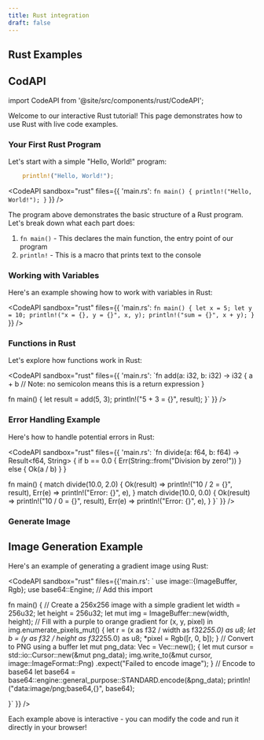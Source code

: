 ```yaml
---
title: Rust integration
draft: false
---
```

<!-- markdownlint-disable-file MD033 -->

## Rust Examples

<!-- import WasmExample from '@site/src/components/rust/WasmComponentExample'; -->

<!-- ## Rust to Wasm Example

This is an example of integrating Rust with WebAssembly.

<WasmExample /> -->

## CodAPI

import CodeAPI from '@site/src/components/rust/CodeAPI';

Welcome to our interactive Rust tutorial! This page demonstrates how to use Rust with live code examples.

### Your First Rust Program

Let's start with a simple "Hello, World!" program:

```rust
    println!("Hello, World!");
```

<CodeAPI
  sandbox="rust"
  files={{
    'main.rs': `fn main() {
    println!("Hello, World!");
}`
  }}
/>

The program above demonstrates the basic structure of a Rust program. Let's break down what each part does:

1. `fn main()` - This declares the main function, the entry point of our program
2. `println!` - This is a macro that prints text to the console

### Working with Variables

Here's an example showing how to work with variables in Rust:

<CodeAPI
  sandbox="rust"
  files={{
    'main.rs': `fn main() {
    let x = 5;
    let y = 10;
    println!("x = {}, y = {}", x, y);
    println!("sum = {}", x + y);
}`
  }}
/>

### Functions in Rust

Let's explore how functions work in Rust:

<CodeAPI
  sandbox="rust"
  files={{
    'main.rs': `fn add(a: i32, b: i32) -> i32 {
    a + b  // Note: no semicolon means this is a return expression
}

fn main() {
    let result = add(5, 3);
    println!("5 + 3 = {}", result);
}`
  }}
/>

### Error Handling Example

Here's how to handle potential errors in Rust:

<CodeAPI
  sandbox="rust"
  files={{
    'main.rs': `fn divide(a: f64, b: f64) -> Result<f64, String> {
    if b == 0.0 {
        Err(String::from("Division by zero!"))
    } else {
        Ok(a / b)
    }
}

fn main() {
    match divide(10.0, 2.0) {
        Ok(result) => println!("10 / 2 = {}", result),
        Err(e) => println!("Error: {}", e),
    }
    match divide(10.0, 0.0) {
        Ok(result) => println!("10 / 0 = {}", result),
        Err(e) => println!("Error: {}", e),
    }
}`
  }}
/>

### Generate Image

## Image Generation Example

Here's an example of generating a gradient image using Rust:

<CodeAPI
  sandbox="rust"
  files={{'main.rs': `
use image::{ImageBuffer, Rgb};
use base64::Engine;  // Add this import

fn main() {
    // Create a 256x256 image with a simple gradient
    let width = 256u32;
    let height = 256u32;
    let mut img = ImageBuffer::new(width, height);
    // Fill with a purple to orange gradient
    for (x, y, pixel) in img.enumerate_pixels_mut() {
        let r = (x as f32 / width as f32*255.0) as u8;
        let b = (y as f32 / height as f32*255.0) as u8;
        *pixel = Rgb([r, 0, b]);
    }
    // Convert to PNG using a buffer
    let mut png_data: Vec<u8> = Vec::new();
    {
        let mut cursor = std::io::Cursor::new(&mut png_data);
        img.write_to(&mut cursor, image::ImageFormat::Png)
            .expect("Failed to encode image");
    }
    // Encode to base64
    let base64 = base64::engine::general_purpose::STANDARD.encode(&png_data);
    println!("data:image/png;base64,{}", base64);

}`
  }}
/>

Each example above is interactive - you can modify the code and run it directly in your browser!
